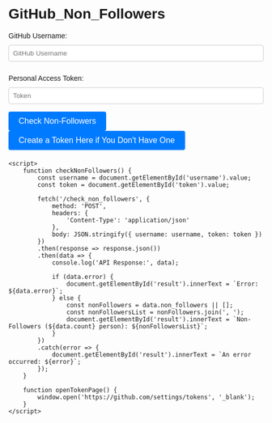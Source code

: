 
<!DOCTYPE html>
<html lang="en">
<head>
    <meta charset="UTF-8">
    <meta name="viewport" content="width=device-width, initial-scale=1.0">
    <title>GitHub_Non_Followers</title>
    <style>
        body {
            font-family: Arial, sans-serif;
            margin: 20px;
            padding: 0;
        }
        .container {
            max-width: 800px;
            margin: 0 auto;
        }
        label {
            display: block;
            margin: 10px 0 5px;
        }
        input[type="text"], input[type="password"] {
            width: 100%;
            padding: 8px;
            margin: 5px 0 15px;
            border: 1px solid #ccc;
            border-radius: 4px;
        }
        button {
            padding: 10px 20px;
            border: none;
            border-radius: 4px;
            background-color: #007bff;
            color: #fff;
            font-size: 16px;
            cursor: pointer;
        }
        button:hover {
            background-color: #0056b3;
        }
        .result {
            margin-top: 20px;
        }
        .link {
            margin-top: 20px;
            display: block;
        }
    </style>
</head>
<body>
    <div class="container">
        <h1>GitHub_Non_Followers</h1>
        <label for="username">GitHub Username:</label>
        <input type="text" id="username" placeholder="GitHub Username">
        <label for="token">Personal Access Token:</label>
        <input type="password" id="token" placeholder="Token">
        <button onclick="checkNonFollowers()">Check Non-Followers</button>
        <button onclick="openTokenPage()">Create a Token Here if You Don't Have One</button>
        <div class="result" id="result"></div>
    </div>

    <script>
        function checkNonFollowers() {
            const username = document.getElementById('username').value;
            const token = document.getElementById('token').value;

            fetch('/check_non_followers', {
                method: 'POST',
                headers: {
                    'Content-Type': 'application/json'
                },
                body: JSON.stringify({ username: username, token: token })
            })
            .then(response => response.json())
            .then(data => {
                console.log('API Response:', data);

                if (data.error) {
                    document.getElementById('result').innerText = `Error: ${data.error}`;
                } else {
                    const nonFollowers = data.non_followers || [];
                    const nonFollowersList = nonFollowers.join(', ');
                    document.getElementById('result').innerText = `Non-Followers (${data.count} person): ${nonFollowersList}`;
                }
            })
            .catch(error => {
                document.getElementById('result').innerText = `An error occurred: ${error}`;
            });
        }

        function openTokenPage() {
            window.open('https://github.com/settings/tokens', '_blank');
        }
    </script>
</body>
</html>
